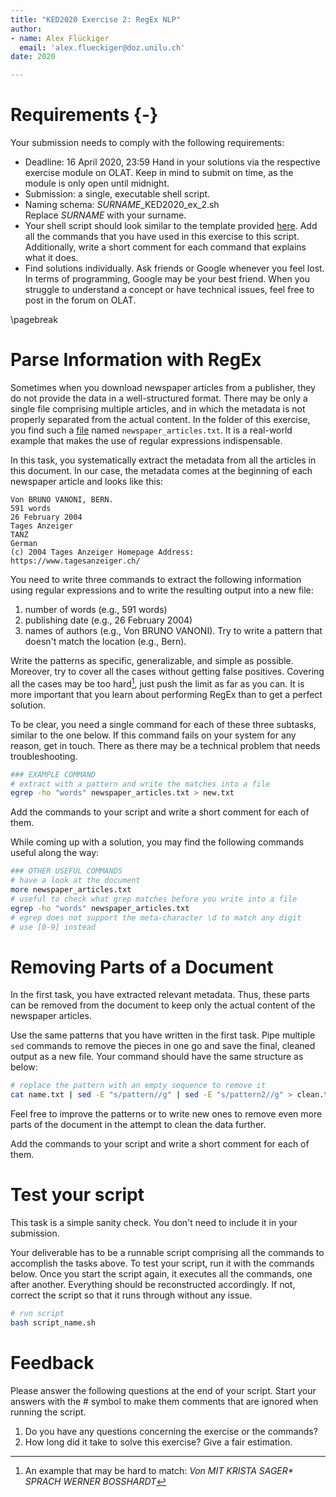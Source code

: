 ```yaml
---
title: "KED2020 Exercise 2: RegEx NLP"
author:  
- name: Alex Flückiger
  email: 'alex.flueckiger@doz.unilu.ch'
date: 2020

---
```




# Requirements {-}

Your submission needs to comply with the following requirements:

- Deadline: 16 April 2020, 23:59
  Hand in your solutions via the respective exercise module on OLAT. Keep in mind to submit on time, as the module is only open until midnight.
- Submission: a single, executable shell script. 
- Naming schema: *SURNAME*_KED2020_ex_2.sh   
  Replace *SURNAME* with your surname. 
- Your shell script should look similar to the template provided [here](https://aflueckiger.github.io/KED2020/). Add all the commands that you have used in this exercise to this script. Additionally, write a short comment for each command that explains what it does.
- Find solutions individually. Ask friends or Google whenever you feel lost. In terms of programming, Google may be your best friend. When you struggle to understand a concept or have technical issues, feel free to post in the forum on OLAT.


\pagebreak 
# Parse Information with RegEx

Sometimes when you download newspaper articles from a publisher, they do not provide the data in a well-structured format. There may be only a single file comprising multiple articles, and in which the metadata is not properly separated from the actual content. In the folder of this exercise, you find such a [file](https://aflueckiger.github.io/KED2020/exercises/exercise_2/newspaper_articles.txt) named `newspaper_articles.txt`. It is a real-world example that makes the use of regular expressions indispensable.

In this task, you systematically extract the metadata from all the articles in this document. In our case, the metadata comes at the beginning of each newspaper article and looks like this:

```
Von BRUNO VANONI, BERN.
591 words
26 February 2004
Tages Anzeiger
TANZ
German
(c) 2004 Tages Anzeiger Homepage Address: https://www.tagesanzeiger.ch/
```



You need to write three commands to extract the following information using regular expressions and to write the resulting output into a new file:

1. number of words (e.g., 591 words)
2. publishing date (e.g., 26 February 2004)
3. names of authors (e.g., Von BRUNO VANONI). Try to write a pattern that doesn't match the location (e.g., Bern).

Write the patterns as specific, generalizable, and simple as possible. Moreover, try to cover all the cases without getting false positives. Covering all the cases may be too hard[^hard_match], just push the limit as far as you can. It is more important that you learn about performing RegEx than to get a perfect solution.

To be clear, you need a single command for each of these three subtasks, similar to the one below. If this command fails on your system for any reason, get in touch. There as there may be a technical problem that needs troubleshooting.

```bash
### EXAMPLE COMMAND
# extract with a pattern and write the matches into a file
egrep -ho "words" newspaper_articles.txt > new.txt


```

Add the commands to your script and write a short comment for each of them.

While coming up with a solution, you may find the following commands useful along the way:

```bash
### OTHER USEFUL COMMANDS
# have a look at the document
more newspaper_articles.txt
# useful to check what grep matches before you write into a file
egrep -ho "words" newspaper_articles.txt
# egrep does not support the meta-character \d to match any digit
# use [0-9] instead
```

[^hard_match]: An example that may be hard to match: *Von MIT KRISTA SAGER\* SPRACH WERNER BOSSHARDT*

# Removing Parts of a Document

In the first task, you have extracted relevant metadata. Thus, these parts can be removed from the document to keep only the actual content of the newspaper articles.

Use the same patterns that you have written in the first task. Pipe multiple `sed` commands to remove the pieces in one go and save the final, cleaned output as a new file. Your command should have the same structure as below:

```bash
# replace the pattern with an empty sequence to remove it
cat name.txt | sed -E "s/pattern//g" | sed -E "s/pattern2//g" > clean.txt
```

Feel free to improve the patterns or to write new ones to remove even more parts of the document in the attempt to clean the data further.

Add the commands to your script and write a short comment for each of them.



# Test your script
This task is a simple sanity check. You don't need to include it in your submission.

Your deliverable has to be a runnable script comprising all the commands to accomplish the tasks above. To test your script, run it with the commands below. Once you start the script again, it executes all the commands, one after another. Everything should be reconstructed accordingly. If not, correct the script so that it runs through without any issue.

```bash
# run script
bash script_name.sh
```



# Feedback

Please answer the following questions at the end of your script. Start your answers with the # symbol to make them comments that are ignored when running the script.

1. Do you have any questions concerning the exercise or the commands?
2. How long did it take to solve this exercise? Give a fair estimation.